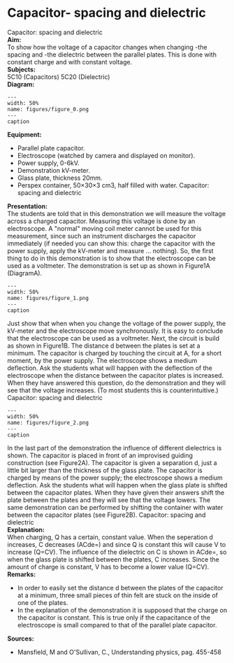 # Capacitor- spacing and dielectric 
 Capacitor: spacing and dielectric   
<b> Aim: </b>  
 To show how the voltage of a capacitor changes when changing -the spacing and -the dielectric between the parallel plates. This is done with constant charge and with constant voltage.    
<b> Subjects: </b>  
 5C10 (Capacitors) 5C20 (Dielectric)   
<b> Diagram: </b>  
   
```{figure} figures/figure_0.png  
---  
width: 50%  
name: figures/figure_0.png  
---  
caption  
``` 
      
<b> Equipment: </b>  
 
 *  Parallel plate capacitor. 
 *  Electroscope (watched by camera and displayed on monitor). 
 *  Power supply, 0-6kV. 
 *  Demonstration kV-meter. 
 *  Glass plate, thickness 20mm. 
 *  Perspex container, 50×30×3 cm3, half filled with water. Capacitor: spacing and dielectric
    
<b> Presentation: </b>  
 The students are told that in this demonstration we will measure the voltage across a charged capacitor. Measuring this voltage is done by an electroscope. A "normal" moving coil meter cannot be used for this measurement, since such an instrument discharges the capacitor immediately (if needed you can show this: charge the capacitor with the power supply, apply the kV-meter and measure … nothing). So, the first thing to do in this demonstration is to show that the electroscope can be used as a voltmeter. The demonstration is set up as shown in Figure1A (DiagramA).    
```{figure} figures/figure_1.png  
---  
width: 50%  
name: figures/figure_1.png  
---  
caption  
``` 
 Just show that when when you change the voltage of the power supply, the kV-meter and the electroscope move synchronously. It is easy to conclude that the electroscope can be used as a voltmeter. Next, the circuit is build as shown in Figure1B. The distance d between the plates is set at a minimum. The capacitor is charged by touching the circuit at A, for a short moment, by the power supply. The electroscope shows a medium deflection. Ask the students what will happen with the deflection of the electroscope when the distance between the capacitor plates is increased. When they have answered this question, do the demonstration and they will see that the voltage increases. (To most students this is counterintuitive.) Capacitor: spacing and dielectric   
```{figure} figures/figure_2.png  
---  
width: 50%  
name: figures/figure_2.png  
---  
caption  
``` 
 In the last part of the demonstration the influence of different dielectrics is shown. The capacitor is placed in front of an improvised guiding construction (see Figure2A). The capacitor is given a separation d, just a little bit larger than the thickness of the glass plate. The capacitor is charged by means of the power supply; the electroscope shows a medium deflection. Ask the students what will happen when the glass plate is shifted between the capacitor plates. When they have given their answers shift the plate between the plates and they will see that the voltage lowers. The same demonstration can be performed by shifting the container with water between the capacitor plates (see Figure2B). Capacitor: spacing and dielectric      
<b> Explanation: </b>  
 When charging, Q has a certain, constant value. When the seperation d increases, C decreases (ACde=) and since Q is constant this will cause V to increase (Q=CV). The influence of the dielectric on C is shown in ACde=, so when the glass plate is shifted between the plates, C increases. Since the amount of charge is constant, V has to become a lower value (Q=CV).    
<b> Remarks: </b>  
 
 *  In order to easily set the distance d between the plates of the capacitor at a minimum, three small pieces of thin felt are stuck on the inside of one of the plates. 
 *  In the explanation of the demonstration it is supposed that the charge on the capacitor is constant. This is true only if the capacitance of the electroscope is small compared to that of the parallel plate capacitor.
    
<b> Sources: </b>  
 
 *  Mansfield, M and O'Sullivan, C., Understanding physics, pag. 455-458
  